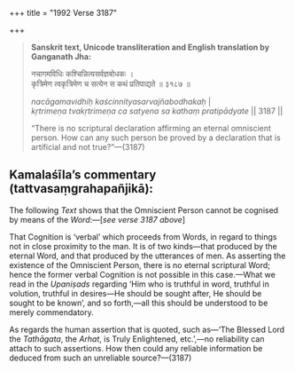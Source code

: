 +++
title = "1992 Verse 3187"

+++
> **Sanskrit text, Unicode transliteration and English translation by Ganganath Jha:** 
>
> नचागमविधिः कश्चिन्नित्यसर्वज्ञबोधकः ।  
> कृत्रिमेण त्वकृत्रिमेण च सत्येन स कथं प्रतिपाद्यते ॥ ३१८७ ॥ 
>
> *nacāgamavidhiḥ kaścinnityasarvajñabodhakaḥ* \|  
> *kṛtrimeṇa tvakṛtrimeṇa ca satyena sa kathaṃ pratipādyate* \|\| 3187 \|\| 
>
> “There is no scriptural declaration affirming an eternal omniscient person. How can any such person be proved by a declaration that is artificial and not true?”—(3187)



## Kamalaśīla’s commentary (tattvasaṃgrahapañjikā):

The following *Text* shows that the Omniscient Person cannot be cognised by means of the *Word*:—[*see verse 3187 above*]

That Cognition is ‘verbal’ which proceeds from Words, in regard to things not in close proximity to the man. It is of two kinds—that produced by the eternal Word, and that produced by the utterances of men. As asserting the existence of the Omniscient Person, there is no eternal scriptural Word; hence the former verbal Cognition is not possible in this case.—What we read in the *Upaniṣads* regarding ‘Him who is truthful in word, truthful in volution, truthful in desires—He should be sought after, He should be sought to be known’, and so forth,—all this should be understood to be merely commendatory.

As regards the human assertion that is quoted, such as—‘The Blessed Lord the *Tathāgata*, the *Arhat*, is Truly Enlightened, etc.’,—no reliability can attach to such assertions. How then could any reliable information be deduced from such an unreliable source?—(3187)


